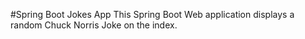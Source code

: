 #Spring Boot Jokes App
This Spring Boot Web application displays a random Chuck Norris Joke on the index.